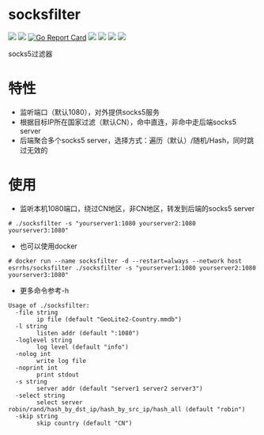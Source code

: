 # socksfilter

[<img src="https://img.shields.io/github/license/esrrhs/socksfilter">](https://github.com/esrrhs/socksfilter)
[<img src="https://img.shields.io/github/languages/top/esrrhs/socksfilter">](https://github.com/esrrhs/socksfilter)
[![Go Report Card](https://goreportcard.com/badge/github.com/esrrhs/socksfilter)](https://goreportcard.com/report/github.com/esrrhs/socksfilter)
[<img src="https://img.shields.io/github/v/release/esrrhs/socksfilter">](https://github.com/esrrhs/socksfilter/releases)
[<img src="https://img.shields.io/github/downloads/esrrhs/socksfilter/total">](https://github.com/esrrhs/socksfilter/releases)
[<img src="https://img.shields.io/docker/pulls/esrrhs/socksfilter">](https://hub.docker.com/repository/docker/esrrhs/socksfilter)
[<img src="https://img.shields.io/github/actions/workflow/status/esrrhs/socksfilter/go.yml?branch=master">](https://github.com/esrrhs/socksfilter/actions)

socks5过滤器

# 特性
* 监听端口（默认1080），对外提供socks5服务
* 根据目标IP所在国家过滤（默认CN），命中直连，非命中走后端socks5 server
* 后端聚合多个socks5 server，选择方式：遍历（默认）/随机/Hash，同时跳过无效的

# 使用
* 监听本机1080端口，绕过CN地区，非CN地区，转发到后端的socks5 server
```
# ./socksfilter -s "yourserver1:1080 yourserver2:1080 yourserver3:1080"
```
* 也可以使用docker
```
# docker run --name socksfilter -d --restart=always --network host esrrhs/socksfilter ./socksfilter -s "yourserver1:1080 yourserver2:1080 yourserver3:1080"
```
* 更多命令参考-h
```
Usage of ./socksfilter:
  -file string
    	ip file (default "GeoLite2-Country.mmdb")
  -l string
    	listen addr (default ":1080")
  -loglevel string
    	log level (default "info")
  -nolog int
    	write log file
  -noprint int
    	print stdout
  -s string
    	server addr (default "server1 server2 server3")
  -select string
    	select server robin/rand/hash_by_dst_ip/hash_by_src_ip/hash_all (default "robin")
  -skip string
    	skip country (default "CN")
```
